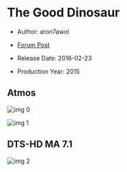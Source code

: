 # The Good Dinosaur

* Author: aron7awol

* [Forum Post](https://www.avsforum.com/threads/bass-eq-for-filtered-movies.2995212/post-56700386)

* Release Date: 2016-02-23
* Production Year: 2015

## Atmos

![img 0](https://i.imgur.com/NYisXkU.jpg)

![img 1](https://i.imgur.com/UA60dyh.png)

## DTS-HD MA 7.1

![img 2](https://i.imgur.com/n3n2UaZ.jpg)

